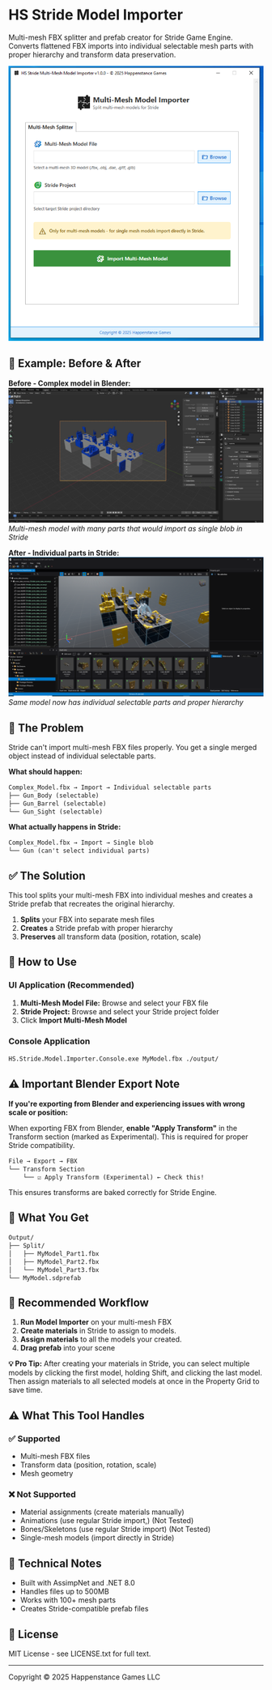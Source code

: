 # HS Stride Model Importer

Multi-mesh FBX splitter and prefab creator for Stride Game Engine. Converts flattened FBX imports into individual selectable mesh parts with proper hierarchy and transform data preservation.

![HS Model Importer UI](hs_mode_importer_ui.PNG)

## 📸 Example: Before & After

**Before - Complex model in Blender:**
![Complex Model in Blender](mm_blender.PNG)
*Multi-mesh model with many parts that would import as single blob in Stride*

**After - Individual parts in Stride:**
![Individual Parts in Stride](mm_stride.PNG)  
*Same model now has individual selectable parts and proper hierarchy*

## 🚨 The Problem

Stride can't import multi-mesh FBX files properly. You get a single merged object instead of individual selectable parts.

**What should happen:**
```
Complex_Model.fbx → Import → Individual selectable parts
├── Gun_Body (selectable)
├── Gun_Barrel (selectable) 
└── Gun_Sight (selectable)
```

**What actually happens in Stride:**
```
Complex_Model.fbx → Import → Single blob
└── Gun (can't select individual parts)
```

## ✅ The Solution

This tool splits your multi-mesh FBX into individual meshes and creates a Stride prefab that recreates the original hierarchy.

1. **Splits** your FBX into separate mesh files
2. **Creates** a Stride prefab with proper hierarchy  
3. **Preserves** all transform data (position, rotation, scale)

## 🚀 How to Use

### UI Application (Recommended)
1. **Multi-Mesh Model File:** Browse and select your FBX file
2. **Stride Project:** Browse and select your Stride project folder
3. Click **Import Multi-Mesh Model**

### Console Application  
```bash
HS.Stride.Model.Importer.Console.exe MyModel.fbx ./output/
```

## ⚠️ Important Blender Export Note

**If you're exporting from Blender and experiencing issues with wrong scale or position:**

When exporting FBX from Blender, **enable "Apply Transform"** in the Transform section (marked as Experimental). This is required for proper Stride compatibility.

```
File → Export → FBX
└── Transform Section
    └── ☑️ Apply Transform (Experimental) ← Check this!
```

This ensures transforms are baked correctly for Stride Engine.

## 📁 What You Get

```
Output/
├── Split/
│   ├── MyModel_Part1.fbx
│   ├── MyModel_Part2.fbx
│   └── MyModel_Part3.fbx
└── MyModel.sdprefab
```

## 🔧 Recommended Workflow

1. **Run Model Importer** on your multi-mesh FBX
2. **Create materials** in Stride to assign to models.
3. **Assign materials** to all the models your created.
3. **Drag prefab** into your scene

**💡 Pro Tip:** After creating your materials in Stride, you can select multiple models by clicking the first model, holding Shift, and clicking the last model. Then assign materials to all selected models at once in the Property Grid to save time.

## ⚠️ What This Tool Handles

### ✅ Supported
- Multi-mesh FBX files
- Transform data (position, rotation, scale)
- Mesh geometry

### ❌ Not Supported  
- Material assignments (create materials manually)
- Animations (use regular Stride import,) (Not Tested) 
- Bones/Skeletons (use regular Stride import) (Not Tested) 
- Single-mesh models (import directly in Stride)

## 🔧 Technical Notes

- Built with AssimpNet and .NET 8.0
- Handles files up to 500MB
- Works with 100+ mesh parts
- Creates Stride-compatible prefab files

## 📄 License

MIT License - see LICENSE.txt for full text.

---
Copyright © 2025 Happenstance Games LLC
